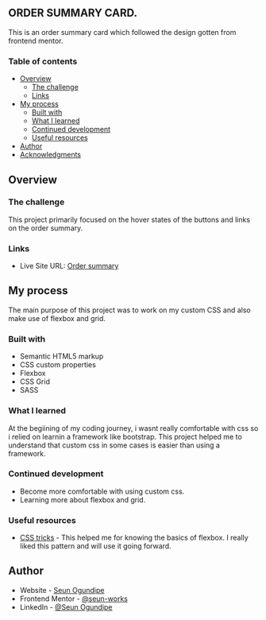 ## ORDER SUMMARY CARD.

This is an order summary card which followed the design gotten from frontend mentor.

### Table of contents

- [Overview](#overview)
  - [The challenge](#the-challenge)
  - [Links](#links)
- [My process](#my-process)
  - [Built with](#built-with)
  - [What I learned](#what-i-learned)
  - [Continued development](#continued-development)
  - [Useful resources](#useful-resources)
- [Author](#author)
- [Acknowledgments](#acknowledgments)



## Overview

### The challenge


This project primarily focused on the hover states of the buttons and links on the order summary.




### Links

- Live Site URL: [Order summary](https://seun-works.github.io/Order-summary-component/)

## My process

The main purpose of this project was to work on my custom CSS and also make use of flexbox and grid.

### Built with

- Semantic HTML5 markup
- CSS custom properties
- Flexbox
- CSS Grid
- SASS




### What I learned

At the begiining of my coding journey, i wasnt really comfortable with css so i relied on learnin a framework like bootstrap. This project helped me to understand that custom css in some cases is easier than using a framework.



### Continued development

- Become more comfortable with using custom css.
- Learning more about flexbox and grid.

### Useful resources

- [CSS tricks](hhttps://css-tricks.com/snippets/css/a-guide-to-flexbox/#flexbox-background) - This helped me for knowing the basics of flexbox. I really liked this pattern and will use it going forward.


## Author

- Website - [Seun Ogundipe](https://www.your-site.com)
- Frontend Mentor - [@seun-works](https://www.frontendmentor.io/profile/seun-works)
- LinkedIn - [@Seun Ogundipe](https://www.linkedin.com/in/seun-ogundipe?lipi=urn%3Ali%3Apage%3Ad_flagship3_profile_view_base_contact_details%3BiujINpBHQ7uD7Thzha0xvg%3D%3D)




